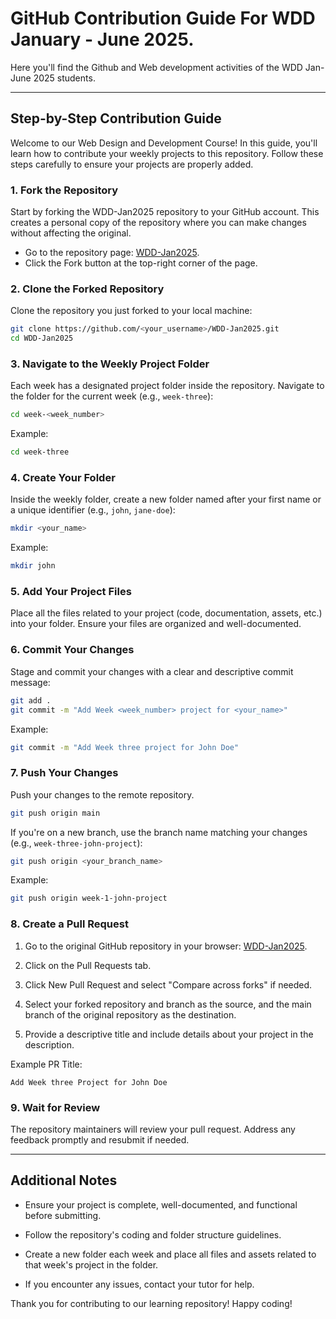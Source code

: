 # GitHub Contribution Guide For WDD January - June 2025.

Here you'll find the Github and Web development activities of the WDD Jan-June 2025 students.

---

## Step-by-Step Contribution Guide

Welcome to our Web Design and Development Course! In this guide, you'll learn how to contribute your weekly projects to this repository. Follow these steps carefully to ensure your projects are properly added.

### 1. Fork the Repository

Start by forking the WDD-Jan2025 repository to your GitHub account. This creates a personal copy of the repository where you can make changes without affecting the original.

- Go to the repository page: [WDD-Jan2025](https://github.com/B-rder-ess-Dev-Hub/WDD-Jan2025).
- Click the Fork button at the top-right corner of the page.

### 2. Clone the Forked Repository

Clone the repository you just forked to your local machine:

```bash
git clone https://github.com/<your_username>/WDD-Jan2025.git
cd WDD-Jan2025
```

### 3. Navigate to the Weekly Project Folder

Each week has a designated project folder inside the repository. Navigate to the folder for the current week (e.g., `week-three`):

```bash
cd week-<week_number>
```

Example:

```bash
cd week-three
```

### 4. Create Your Folder

Inside the weekly folder, create a new folder named after your first name or a unique identifier (e.g., `john`, `jane-doe`):

```bash
mkdir <your_name>
```

Example:

```bash
mkdir john
```

### 5. Add Your Project Files

Place all the files related to your project (code, documentation, assets, etc.) into your folder. Ensure your files are organized and well-documented.

### 6. Commit Your Changes

Stage and commit your changes with a clear and descriptive commit message:

```bash
git add .
git commit -m "Add Week <week_number> project for <your_name>"
```

Example:

```bash
git commit -m "Add Week three project for John Doe"
```

### 7. Push Your Changes

Push your changes to the remote repository.

```bash
git push origin main
```

If you're on a new branch, use the branch name matching your changes (e.g., `week-three-john-project`):

```bash
git push origin <your_branch_name>
```

Example:

```bash
git push origin week-1-john-project
```

### 8. Create a Pull Request

1. Go to the original GitHub repository in your browser: [WDD-Jan2025](https://github.com/B-rder-ess-Dev-Hub/WDD-Jan2025).

2. Click on the Pull Requests tab.

3. Click New Pull Request and select "Compare across forks" if needed.

4. Select your forked repository and branch as the source, and the main branch of the original repository as the destination.

5. Provide a descriptive title and include details about your project in the description.

Example PR Title:

```
Add Week three Project for John Doe
```

### 9. Wait for Review

The repository maintainers will review your pull request. Address any feedback promptly and resubmit if needed.

---

## Additional Notes

- Ensure your project is complete, well-documented, and functional before submitting.

- Follow the repository's coding and folder structure guidelines.

- Create a new folder each week and place all files and assets related to that week's project in the folder.

- If you encounter any issues, contact your tutor for help.

Thank you for contributing to our learning repository! Happy coding!
